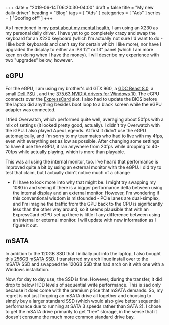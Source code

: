 +++
date = "2019-06-14T06:20:30-04:00"
draft = false
title = "My new daily driver"
heading = "Blog"
tags = [ "Ads" ]
categories = [ "Ads" ]
series = [ "Goofing off" ]
+++

As I mentioned in my [post about my mental health](https://johnwesthoff.com/blorg/thinkpads/),
I am using an X230 as my personal daily driver. I have yet to go completely crazy and swap
the keyboard for an X220 keyboard (which I'm actually not sure I'd want to do - I like both
keyboards and can't say for certain which I like more), nor have I upgraded the display to either
an IPS 12" or 13" panel (which I am more keen on doing when I have the money). I will describe
my experience with two "upgrades" below, however.


## eGPU  


For the eGPU, I am using my brother's old GTX 960, a 
[GDC Beast 8.0](https://www.ebay.com/itm/EXP-GDC-Laptop-External-PCI-E-Graphics-Card-for-Beast-Expresscard-w-Cable-AC773/222503476987),
 a small [Dell PSU](https://www.ebay.com/itm/Dell-DA-2-USFF-Power-supply-Optiplex-745-755-760-D220P-01-MK394-AC-ADAPTER/272715003388)
, and the 
[375.63 NVIDIA drivers for Windows 10](https://www.nvidia.com/download/driverResults.aspx/109860/en-us). 
The eGPU connects over the [ExpressCard](https://en.wikipedia.org/wiki/ExpressCard) slot. I also
had to update the BIOS before the laptop did anything besides boot loop to a black screen while
the eGPU adapter was connected.

I tried Overwatch, which performed quite well, averaging about 50fps with a mix of settings
(it looked pretty good, actually). I didn't try Overwatch with the iGPU. I also played Apex Legends.
At first it didn't use the eGPU automagically, and I'm sorry to my teammates who had to live with
my 4fps, even with everything set as low as possible. After changing some settings to have it
use the eGPU, it ran anywhere from 20fps while dropping to 40-70fps while actually playing, which
is more than playable. 

This was all using the internal monitor, too.
I've heard that performance is improved quite a bit by using an external monitor with the eGPU.
I did try to test that claim, but I actually didn't notice much of a change 
- I'll have to look more into why that might be. I might try swapping my 1080 in and seeing if
there is a bigger performance delta between using the internal display and an external monitor.
However, I'm wondering if this conventional wisdom is misfounded - PCIe lanes are dual-simplex,
and I'm imagine the traffic from the GPU back to the CPU is significantly less than the
other way around, so it seems plausible that with an ExpressCard eGPU set up there is little
if any difference between using an internal or external monitor. I will update with new
information as I figure it out.


## mSATA

In addition to the 120GB SSD that I initially put into the laptop, I also bought
[this 256GB mSATA SSD](https://www.amazon.com/gp/product/B07GZFGD2B/).
I transferred my arch linux install over to the mSATA SSD and swapped the 120GB SSD that had 
arch on it with one with a Windows installation. 

Now, for day to day use, the SSD is fine. However, during the transfer, it did drop to below
HDD levels of sequential write performance. This is sad only because it does come with the premium
price that mSATA demands. So, my regret is not just forgoing an mSATA drive all together and
choosing to simply buy a larger standard SSD (which would also give better sequential performance
due to running at SATA 3 speeds rather than SATA 2). I chose to get the mSATA drive primarily
to get "free" storage, in the sense that it doesn't consume the much more common standard drive
bay. 
